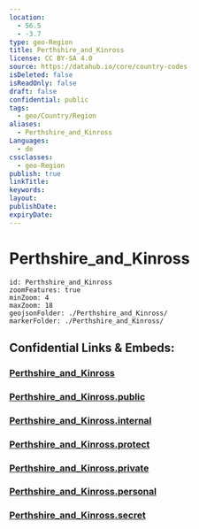 ```yaml
---
location:
  - 56.5
  - -3.7
type: geo-Region
title: Perthshire_and_Kinross
license: CC BY-SA 4.0
source: https://datahub.io/core/country-codes
isDeleted: false
isReadOnly: false
draft: false
confidential: public
tags:
  - geo/Country/Region
aliases:
  - Perthshire_and_Kinross
Languages:
  - de
cssclasses:
  - geo-Region
publish: true
linkTitle:
keywords:
layout:
publishDate:
expiryDate:
---
```


# Perthshire_and_Kinross

```leaflet
id: Perthshire_and_Kinross
zoomFeatures: true 
minZoom: 4 
maxZoom: 18
geojsonFolder: ./Perthshire_and_Kinross/
markerFolder: ./Perthshire_and_Kinross/
```


## Confidential Links & Embeds: 

### [Perthshire_and_Kinross](/_Standards/Earth/Continent/Europe/Europe~North/UK/Scotland/counties~Scotland/Perthshire_and_Kinross.md) 

### [Perthshire_and_Kinross.public](/_public/Earth/Continent/Europe/Europe~North/UK/Scotland/counties~Scotland/Perthshire_and_Kinross.public.md) 

### [Perthshire_and_Kinross.internal](/_internal/Earth/Continent/Europe/Europe~North/UK/Scotland/counties~Scotland/Perthshire_and_Kinross.internal.md) 

### [Perthshire_and_Kinross.protect](/_protect/Earth/Continent/Europe/Europe~North/UK/Scotland/counties~Scotland/Perthshire_and_Kinross.protect.md) 

### [Perthshire_and_Kinross.private](/_private/Earth/Continent/Europe/Europe~North/UK/Scotland/counties~Scotland/Perthshire_and_Kinross.private.md) 

### [Perthshire_and_Kinross.personal](/_personal/Earth/Continent/Europe/Europe~North/UK/Scotland/counties~Scotland/Perthshire_and_Kinross.personal.md) 

### [Perthshire_and_Kinross.secret](/_secret/Earth/Continent/Europe/Europe~North/UK/Scotland/counties~Scotland/Perthshire_and_Kinross.secret.md)

